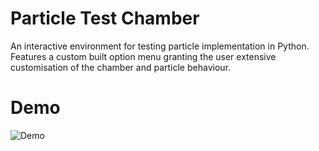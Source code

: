 # Particle Test Chamber
An interactive environment for testing particle implementation in Python. Features a custom built option menu granting
the user extensive customisation of the chamber and particle behaviour.

# Demo
![Demo](demo/demo)
